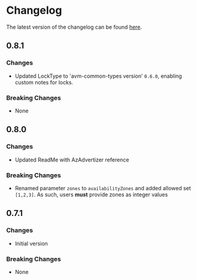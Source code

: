 # Changelog

The latest version of the changelog can be found [here](https://github.com/Azure/bicep-registry-modules/blob/main/avm/res/network/azure-firewall/CHANGELOG.md).

## 0.8.1

### Changes

- Updated LockType to 'avm-common-types version' `0.6.0`, enabling custom notes for locks.

### Breaking Changes

- None

## 0.8.0

### Changes

- Updated ReadMe with AzAdvertizer reference

### Breaking Changes

- Renamed parameter `zones` to `availabilityZones` and added allowed set `[1,2,3]`. As such, users **must** provide zones as integer values

## 0.7.1

### Changes

- Initial version

### Breaking Changes

- None
